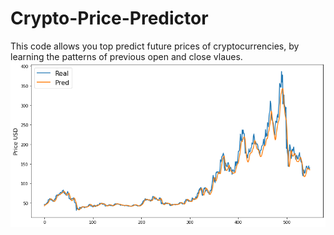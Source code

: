 # Crypto-Price-Predictor
This code allows you top predict future prices of cryptocurrencies, by learning the patterns of previous open and close vlaues.
![final prediction](https://github.com/Carthicc/Crypto-Price-Predictor/blob/main/images/final%20pred.png)
